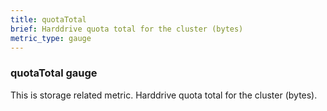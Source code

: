 ```yaml
---
title: quotaTotal
brief: Harddrive quota total for the cluster (bytes)
metric_type: gauge
---
```

### quotaTotal gauge

This is storage related metric. Harddrive quota total for the cluster (bytes).